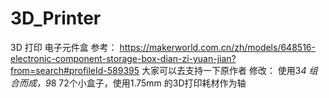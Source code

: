 # 3D_Printer 

3D 打印 电子元件盒
参考：
https://makerworld.com.cn/zh/models/648516-electronic-component-storage-box-dian-zi-yuan-jian?from=search#profileId-589395
大家可以去支持一下原作者
修改：
使用3*4 组合而成，9*8 72个小盒子，使用1.75mm 的3D打印耗材作为轴
